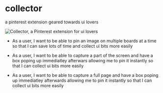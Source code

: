 # collector
a pinterest extension geared towards ui lovers

![Collector, a Pinterest extension for ui lovers](https://vignette.wikia.nocookie.net/marvelmovies/images/d/d1/GamoraCollector.jpg/revision/latest/zoom-crop/width/320/height/320?cb=20140805233314)


- As a user, I want to be able to pin an image on multiple boards at a time so that I can save lots of time and collect ui bits more easily

- As a user, I want to be able to capture a part of the screen and have a box poping up immediatley afterwars allowing me to pin it instantly so that I can collect ui bits more easily

- As a user, I want to be able to capture a full page and have a box poping up immediatley afterwards allowing me to pin it instantly so that I can collect ui bits more easily
